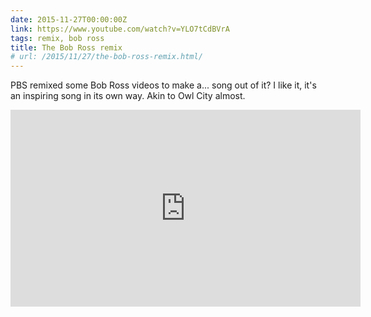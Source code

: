 ```yaml
---
date: 2015-11-27T00:00:00Z
link: https://www.youtube.com/watch?v=YLO7tCdBVrA
tags: remix, bob ross
title: The Bob Ross remix
# url: /2015/11/27/the-bob-ross-remix.html/
---
```


PBS remixed some Bob Ross videos to make a... song out of it? I like it, it's an inspiring song in its own way. Akin to Owl City almost.

<div class="video">

<iframe width="560" height="315" src="https://www.youtube.com/embed/YLO7tCdBVrA" frameborder="0" allowfullscreen></iframe>

</div>
